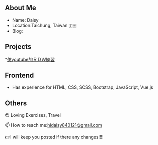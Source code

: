 ## About Me
* Name: Daisy
* Location:Taichung, Taiwan 🇹🇼
* Blog: 

## Projects
*[仿youtube的ＲＤＷ練習](https://rwdinyoutube.herokuapp.com/)
## Frontend
* Has experience for HTML, CSS, SCSS, Bootstrap, JavaScript, Vue.js 

## Others
😍 Loving Exercises, Travel  

📫 How to reach me:hidaisy840121@gmail.com  

👉I will keep you posted if there any changes!!!!
